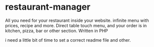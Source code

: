 # restaurant-manager
All you need for your restaurant inside your website. infinite menu with prices, recipe and more. Direct table touch menu, and your order is in kitchen, pizza, bar or other section. Written in PHP

i need a little bit of time to set a correct readme file and other. 
